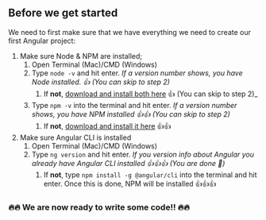 ## Before we get started

We need to first make sure that we have everything we need to create our first Angular project:

1. Make sure Node & NPM are installed;
	1. Open Terminal (Mac)/CMD (Windows)
	1. Type `node -v` and hit enter. _If a version number shows, you have Node installed. 👍 (You can skip to step 2)_
		1. If **not**, [download and install both here](https://nodejs.org/en/download/) 👍 (You can skip to step 2)_
	1. Type `npm -v` into the terminal and hit enter. _If a version number shows, you have NPM installed 👍👍 (You can skip to step 2)_
		1. If **not**, [download and install it here](https://nodejs.org/en/download/) 👍👍
1. Make sure Angular CLI is installed
	1. Open Terminal (Mac)/CMD (Windows)
	1. Type `ng version` and hit enter. _If you version info about Angular you already have Angular CLI installed 👍👍👍 (You are done 🥳)_
		1. If **not**, type `npm install -g @angular/cli` into the terminal and hit enter. Once this is done, NPM will be installed 👍👍👍
	
### 🔥🔥 We are now ready to write some code!! 🔥🔥
    
  
